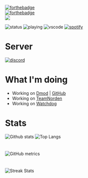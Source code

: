 [![forthebadge](https://forthebadge.com/images/badges/0-percent-optimized.svg)](https://forthebadge.com)\
[![forthebadge](https://forthebadge.com/images/badges/fuck-it-ship-it.svg)](https://forthebadge.com)\
![](https://komarev.com/ghpvc/?username=codeize)

![status](https://nocache.advaith.workers.dev?url=https://img.shields.io/endpoint?url=https://dev.discordprofiles.me/api/badge/status/668423998777982997?simple=true)
![playing](https://nocache.advaith.workers.dev?url=https://img.shields.io/endpoint?url=https://dev.discordprofiles.me/api/badge/playing/668423998777982997)
![vscode](https://nocache.advaith.workers.dev?url=https://img.shields.io/endpoint?url=https://dev.discordprofiles.me/api/badge/vscode/668423998777982997)
[![spotify](https://nocache.advaith.workers.dev?url=https://img.shields.io/endpoint?url=https://dev.discordprofiles.me/api/badge/spotify/668423998777982997)](https://dev.discordprofiles.me/openspotify/668423998777982997)

# Server
[![discord](https://invidget.switchblade.xyz/ZsJnSxHdgD)](https://discord.gg/ZsJnSxHdgD)

# What I'm doing
- Working on [Dmod](https://dmod.gg) | [GitHub](https://github.com/TeamDmod)
- Working on [TeamNorden](https://github.com/TeamNorden)
- Working on [Watchdog](https://github.com/TeamWatchdog)

# Stats

![Github stats](https://github-readme-stats.vercel.app/api?username=codeize&theme=blueberry&count_private=true&hide_border=true&line_height=25)
![Top Langs](https://github-readme-stats.vercel.app/api/top-langs/?username=codeize&layout=compact&theme=blueberry&count_private=true&hide_border=true&line_height=25)
#
![GitHub metrics](https://metrics.lecoq.io/codeize)
#
![Streak Stats](https://github-readme-streak-stats.herokuapp.com/?user=codeize)
